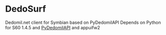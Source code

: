 # DedoSurf
 Dedomil.net client for Symbian based on PyDedomilAPI
 Depends on Python for S60 1.4.5 and [PyDedomilAPI](https://github.com/WunderWungiel/PyDedomilAPI) and appuifw2
